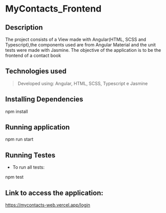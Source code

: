 
# MyContacts_Frontend
## Description
The project consists of a View made with Angular(HTML, SCSS and Typescript),the components used are from Angular Material and the unit tests were made with Jasmine. The objective of the application is to be the frontend of a contact book

## Technologies used


> Developed using: Angular, HTML, SCSS, Typescript e Jasmine

##  Installing Dependencies

npm install


##  Running application


npm run start


##  Running Testes

* To run all tests:

npm test

##  Link to access the application:
https://mycontacts-web.vercel.app/login
